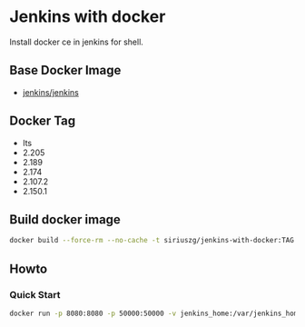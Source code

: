 # Jenkins with docker

Install docker ce in jenkins for shell.

## Base Docker Image

* [jenkins/jenkins](https://hub.docker.com/r/jenkins/jenkins)

## Docker Tag

* lts
* 2.205
* 2.189
* 2.174
* 2.107.2
* 2.150.1

## Build docker image

```bash
docker build --force-rm --no-cache -t siriuszg/jenkins-with-docker:TAG .
```

## Howto

### Quick Start

```bash
docker run -p 8080:8080 -p 50000:50000 -v jenkins_home:/var/jenkins_home siriuszg/jenkins-with-docker:TAG
```
